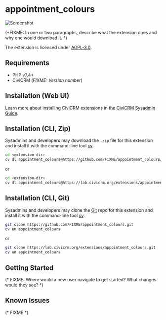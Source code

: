 # appointment_colours

![Screenshot](/images/screenshot.png)

(*FIXME: In one or two paragraphs, describe what the extension does and why one would download it. *)

The extension is licensed under [AGPL-3.0](LICENSE.txt).

## Requirements

* PHP v7.4+
* CiviCRM (*FIXME: Version number*)

## Installation (Web UI)

Learn more about installing CiviCRM extensions in the [CiviCRM Sysadmin Guide](https://docs.civicrm.org/sysadmin/en/latest/customize/extensions/).

## Installation (CLI, Zip)

Sysadmins and developers may download the `.zip` file for this extension and
install it with the command-line tool [cv](https://github.com/civicrm/cv).

```bash
cd <extension-dir>
cv dl appointment_colours@https://github.com/FIXME/appointment_colours/archive/master.zip
```
or
```bash
cd <extension-dir>
cv dl appointment_colours@https://lab.civicrm.org/extensions/appointment_colours/-/archive/main/appointment_colours-main.zip
```

## Installation (CLI, Git)

Sysadmins and developers may clone the [Git](https://en.wikipedia.org/wiki/Git) repo for this extension and
install it with the command-line tool [cv](https://github.com/civicrm/cv).

```bash
git clone https://github.com/FIXME/appointment_colours.git
cv en appointment_colours
```
or
```bash
git clone https://lab.civicrm.org/extensions/appointment_colours.git
cv en appointment_colours
```

## Getting Started

(* FIXME: Where would a new user navigate to get started? What changes would they see? *)

## Known Issues

(* FIXME *)
